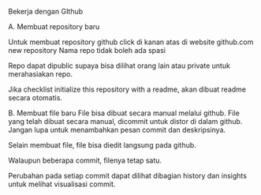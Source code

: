 
Bekerja dengan GIthub


A. Membuat repository baru


Untuk membuat repository github click di kanan atas di website github.com new repository
Nama repo tidak boleh ada spasi

Repo dapat dipublic supaya bisa dilihat orang lain atau private untuk merahasiakan repo.

Jika checklist initialize this repository with a readme, akan dibuat readme secara otomatis.

B. Membuat file baru
File bisa dibuat secara manual melalui github.
File yang telah dibuat secara manual, dicommit untuk distor di dalam github.
Jangan lupa untuk menambahkan pesan commit dan deskripsinya.

Selain membuat file, file bisa diedit langsung pada github.

Walaupun beberapa commit, filenya tetap satu.

Perubahan pada setiap commit dapat dilihat dibagian history dan insights untuk melihat visualisasi commit.


